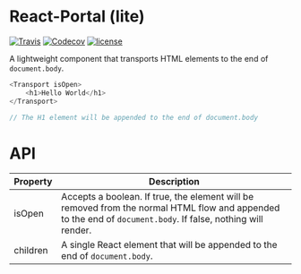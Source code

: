 # React-Portal (lite)

[![Travis](https://img.shields.io/travis/newyork-anthonyng/react-portal-lite.svg)](https://travis-ci.org/newyork-anthonyng/react-portal-lite)
[![Codecov](https://img.shields.io/codecov/c/github/newyork-anthonyng/react-portal-lite.svg)](https://codecov.io/gh/newyork-anthonyng/react-portal-lite)
[![license](https://img.shields.io/npm/l/react-portal-lite.svg)](https://spdx.org/licenses/MIT)

A lightweight component that transports HTML elements to the end of `document.body`.

```javascript
<Transport isOpen>
	<h1>Hello World</h1>
</Transport>

// The H1 element will be appended to the end of document.body
```

# API
| Property | Description |
| -------- | ----------- |
| isOpen   | Accepts a boolean. If true, the element will be removed from the normal HTML flow and appended to the end of `document.body`. If false, nothing will render. |
| children | A single React element that will be appended to the end of `document.body`. |
